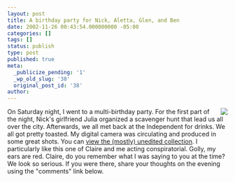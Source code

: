 ```yaml
---
layout: post
title: A birthday party for Nick, Aletta, Glen, and Ben
date: 2002-11-26 00:43:54.000000000 -05:00
categories: []
tags: []
status: publish
type: post
published: true
meta:
  _publicize_pending: '1'
  _wp_old_slug: '38'
  original_post_id: '38'
author: 
---
```

<a href="/weblog/images/DCP_1217.JPG"><img src="/weblog/thumbnails/DCP_1217.JPG" align="right" style="margin-left:10px;" /></a>On Saturday night, I went to a multi-birthday party.  For the first part of the night, Nick's girlfriend Julia organized a scavenger hunt that lead us all over the city.  Afterwards, we all met back at the Independent for drinks.  We all got pretty toasted.  My digital camera was circulating and produced in some great shots.  You can <a href="/albums/hunt/">view the (mostly) unedited collection</a>.  I particularly like this one of Claire and me acting conspiratorial.  Golly, my ears are red.  Claire, do you remember what I was saying to you at the time?  We look so serious.  If you were there, share your thoughts on the evening using the "comments" link below.
